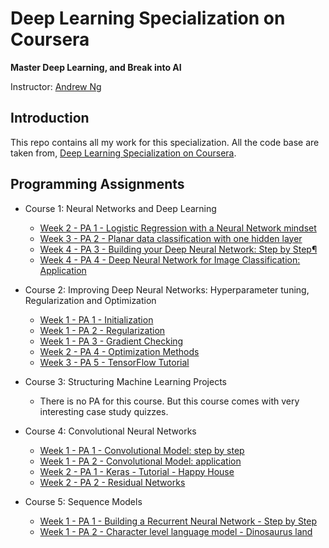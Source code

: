 # Deep Learning Specialization on Coursera

**Master Deep Learning, and Break into AI**

Instructor: [Andrew Ng](http://www.andrewng.org/)

## Introduction

This repo contains all my work for this specialization. All the code base are taken from, [Deep Learning Specialization on Coursera](https://www.coursera.org/specializations/deep-learning).



## Programming Assignments

- Course 1: Neural Networks and Deep Learning

  - [Week 2 - PA 1 - Logistic Regression with a Neural Network mindset]()
  - [Week 3 - PA 2 - Planar data classification with one hidden layer]()
  - [Week 4 - PA 3 - Building your Deep Neural Network: Step by Step¶]()
  - [Week 4 - PA 4 - Deep Neural Network for Image Classification: Application]()

- Course 2: Improving Deep Neural Networks: Hyperparameter tuning, Regularization and Optimization

  - [Week 1 - PA 1 - Initialization](https://github.com/arpitj07/Coursera-Deep-Learning-Specialisation/blob/master/Improving%20Deep%20Neural%20Networks-%20Hyperparameter%20tuning-%20Regularization%20and%20Optimization/WEEK%202/Initialization.ipynb)
  - [Week 1 - PA 2 - Regularization](https://github.com/arpitj07/Coursera-Deep-Learning-Specialisation/blob/master/Improving%20Deep%20Neural%20Networks-%20Hyperparameter%20tuning-%20Regularization%20and%20Optimization/WEEK%202/Regularization%2B-%2Bv2.ipynb)
  - [Week 1 - PA 3 - Gradient Checking]()
  - [Week 2 - PA 4 - Optimization Methods]()
  - [Week 3 - PA 5 - TensorFlow Tutorial](https://github.com/arpitj07/Coursera-Deep-Learning-Specialisation/blob/master/Improving%20Deep%20Neural%20Networks-%20Hyperparameter%20tuning-%20Regularization%20and%20Optimization/WEEK%202/Tensorflow%2BTutorial.ipynb)

- Course 3: Structuring Machine Learning Projects

  - There is no PA for this course. But this course comes with very interesting case study quizzes.
  
- Course 4: Convolutional Neural Networks

  - [Week 1 - PA 1 - Convolutional Model: step by step]()
  - [Week 1 - PA 2 - Convolutional Model: application]()
  - [Week 2 - PA 1 - Keras - Tutorial - Happy House]()
  - [Week 2 - PA 2 - Residual Networks]()
  
- Course 5: Sequence Models

  - [Week 1 - PA 1 - Building a Recurrent Neural Network - Step by Step]()
  - [Week 1 - PA 2 - Character level language model - Dinosaurus land]()
  
  
  
